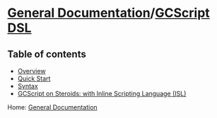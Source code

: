 # [General Documentation](../README.md)/[GCScript DSL](README.md)

## Table of contents

- [Overview](overview.md)
- [Quick Start](quick-start.md)
- [Syntax](syntax.md)
- [GCScript on Steroids: with Inline Scripting Language (ISL)](ISL/README.md)



Home: [General Documentation](../README.md)